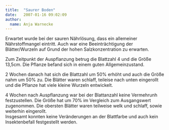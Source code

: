 ```yaml
---
title:  "Saurer Boden"
date:   2007-01-16 09:02:09
author: 
  name: Anja Warnecke
---
```


<p>Erwartet wurde bei der sauren Nährlösung, dass ein allemeiner Nährstoffmangel eintritt. Auch war eine Beeinträchtigung der Blätter/Wurzeln auf Grund der hohen Salzkonzentration zu erwarten.</p>
<p>Zum Zeitpunkt der Auspflanzung betrug die Blattzahl 4 und die Größe 13,5cm. Die Pflanze befand sich in einem guten Allgemeinzustand.</p>
<p>2 Wochen danach hat sich die Blattzahl um 50% erhöht und auch die Größe nahm um 50% zu. Die Blätter waren schlaff, teileise nach unten eingerollt und die Pflanze hat viele kleine Wurzeln entwickelt.</p>
<p>4 Wochen nach Auspflanzung war bei der Blattanzahl keine Vermehrunh festzustellen. Die Größe hat um 70% im Vergleich zum Ausgangswert zugenommen. Die obersten Blätter waren teilweise welk und schlaff, sowie weiterhin eingerollt.<br />Insgesamt konnten keine Veränderungen an der Blattfarbe und auch kein Insektenbefall festgestellt werden.</p>